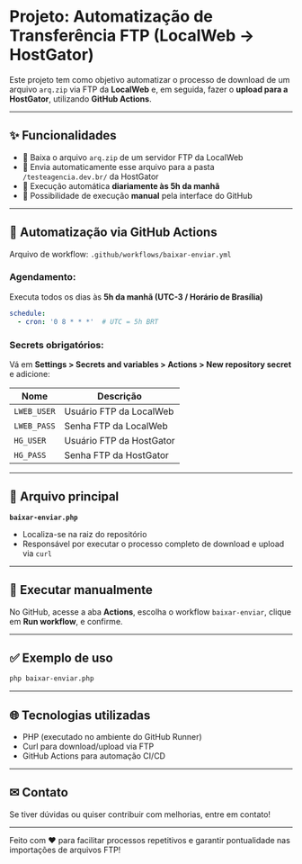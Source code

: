 # Projeto: Automatização de Transferência FTP (LocalWeb -> HostGator)

Este projeto tem como objetivo automatizar o processo de download de um arquivo `arq.zip` via FTP da **LocalWeb** e, em seguida, fazer o **upload para a HostGator**, utilizando **GitHub Actions**.

---

## ✨ Funcionalidades

- 🔹 Baixa o arquivo `arq.zip` de um servidor FTP da LocalWeb
- 🔹 Envia automaticamente esse arquivo para a pasta `/testeagencia.dev.br/` da HostGator
- 🔹 Execução automática **diariamente às 5h da manhã**
- 🔹 Possibilidade de execução **manual** pela interface do GitHub

---

## 🔄 Automatização via GitHub Actions

Arquivo de workflow: `.github/workflows/baixar-enviar.yml`

### Agendamento:
Executa todos os dias às **5h da manhã (UTC-3 / Horário de Brasília)**
```yaml
schedule:
  - cron: '0 8 * * *'  # UTC = 5h BRT
```

### Secrets obrigatórios:
Vá em **Settings > Secrets and variables > Actions > New repository secret** e adicione:

| Nome        | Descrição                                |
|-------------|--------------------------------------------|
| `LWEB_USER` | Usuário FTP da LocalWeb                   |
| `LWEB_PASS` | Senha FTP da LocalWeb                     |
| `HG_USER`   | Usuário FTP da HostGator                 |
| `HG_PASS`   | Senha FTP da HostGator                   |

---

## 📂 Arquivo principal

**`baixar-enviar.php`**
- Localiza-se na raiz do repositório
- Responsável por executar o processo completo de download e upload via `curl`

---

## 🚀 Executar manualmente

No GitHub, acesse a aba **Actions**, escolha o workflow `baixar-enviar`, clique em **Run workflow**, e confirme.

---

## ✅ Exemplo de uso
```bash
php baixar-enviar.php
```

---

## 🌐 Tecnologias utilizadas
- PHP (executado no ambiente do GitHub Runner)
- Curl para download/upload via FTP
- GitHub Actions para automação CI/CD

---

## ✉ Contato
Se tiver dúvidas ou quiser contribuir com melhorias, entre em contato!

---

Feito com ❤️ para facilitar processos repetitivos e garantir pontualidade nas importações de arquivos FTP!

